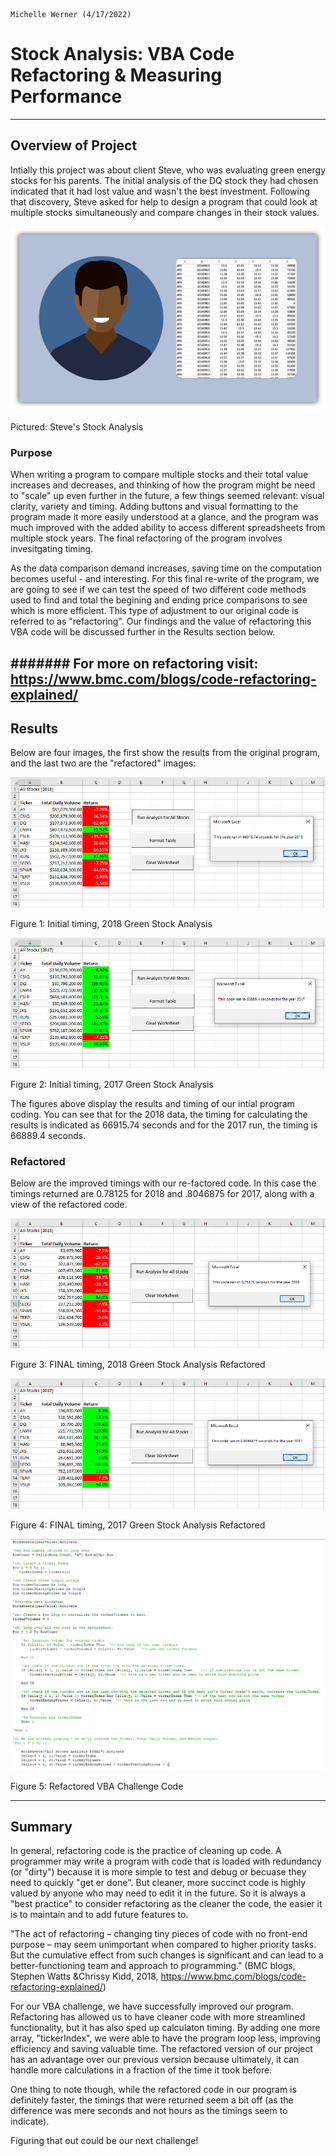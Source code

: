                                                                                            Michelle Werner (4/17/2022)
# Stock Analysis: VBA Code Refactoring & Measuring Performance 
---

## Overview of Project

Intially this project was about client Steve, who was evaluating green energy stocks for his parents. The initial analysis of the DQ stock they had chosen indicated that it had lost value and wasn't the best investment. Following that discovery, Steve asked for help to design a program that could look at multiple stocks simultaneously and compare changes in their stock values. 

![Steve's Stock](resources/SteveStockAnalysis.png)

Pictured: Steve's Stock Analysis 

### Purpose

When writing a program to compare multiple stocks and their total value increases and decreases, and thinking of how the program might be need to "scale" up even further in the future, a few things seemed relevant: visual clarity, variety and timing. Adding buttons and visual formatting to the program made it more easily understood at a glance, and the program was much improved with the added ability to access different spreadsheets from multiple stock years. The final refactoring of the program involves invesitgating timing.

As the data comparison demand increases, saving time on the computation becomes useful - and interesting. For this final re-write of the program, we are going to see if we can test the speed of two different code methods used to find  and total the begining and ending price comparisons to see which is more efficient. This type of adjustment to our original code is referred to as "refactoring". Our findings and the value of refactoring this VBA code will be discussed further in the Results section below.

####### For more on refactoring visit: https://www.bmc.com/blogs/code-refactoring-explained/
---
## Results

Below are four images, the first show the results from the original program, and the last two are the "refactored" images:


![Initial timing, 2018 data](resources/M2_stockanalysis_2018.png)

Figure 1: Initial timing, 2018 Green Stock Analysis 

![Initial timing, 2017 data](resources/M2_stockanalysis_2017.png)

Figure 2: Initial timing, 2017 Green Stock Analysis 

The figures above display the results and timing of our intial program coding. You can see that for the 2018 data, the timing for calculating the results is indicated as 66915.74 seconds and for the 2017 run, the timing is 66889.4 seconds.

### Refactored

Below are the improved timings with our re-factored code. In this case the timings returned are 0.78125 for 2018 and .8046875 for 2017, along with a view of the refactored code.

![FINAL timing, 2018 data](resources/VBA_Challenge_2018.png)

Figure 3: FINAL timing, 2018 Green Stock Analysis Refactored

![FINAL timing, 2017 data](resources/VBA_Challenge_2017.png)

Figure 4: FINAL timing, 2017 Green Stock Analysis Refactored


![Refactored VBA code](resources/code.png)

Figure 5: Refactored VBA Challenge Code


---
## Summary
In general, refactoring code is the practice of cleaning up code. A programmer may write a program with code that is loaded with redundancy (or "dirty") because it is more simple to test and debug or becuase they need to quickly "get er done".  But cleaner, more succinct code is highly valued by anyone who may need to edit it in the future. So it is always a "best practice" to consider refactoring as the cleaner the code, the easier it is to maintain and to add future features to. 

"The act of refactoring – changing tiny pieces of code with no front-end purpose – may seem unimportant when compared to higher priority tasks. But the cumulative effect from such changes is significant and can lead to a better-functioning team and approach to programming."  (BMC blogs,  Stephen Watts &Chrissy Kidd, 2018, https://www.bmc.com/blogs/code-refactoring-explained/)

For our VBA challenge, we have successfully improved our program. Refactoring has allowed us to have cleaner code with more streamlined functionality, but it has also sped up calculaton timing. By adding one more array, "tickerIndex", we were able to have the program loop less, improving efficiency and saving valuable time. The refactored version of our project has an advantage over our previous version because ultimately, it can handle more calculations in a fraction of the time it took before.

One thing to note though, while the refactored code in our program is definitely faster, the timings that were returned seem a bit off (as the difference was mere seconds and not hours as the timings seem to indicate). 

Figuring that out could be our next challenge!
